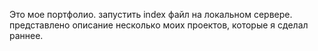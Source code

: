 Это мое портфолио.
запустить index файл на локальном сервере.
представлено описание несколько моих проектов, которые я сделал раннее.
